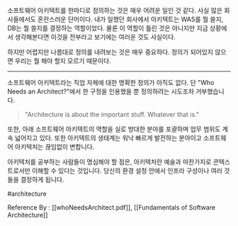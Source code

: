 
소프트웨어 아키텍트를 한마디로 정의하는 것은 매우 어려운 일인 것 같다. 사실 많은 회사들에서도 혼란스러운 단어이다. 내가 일했던 회사에서 아키텍트는 WAS를 뭘 쓸지, DB는 뭘 쓸지를 결정하는 역할이었다. 물론 이 역할이 틀린 것은 아니지만 지금 상황에서 생각해본다면 이것을 전부라고 보기에는 여러운 것도 사실이다. 

하지만 어렵지만 나름대로 정의를 내려보는 것은 매우 중요하다. 정의가 되어있지 않으면 우리는 뭘 해야 할지 모르기 때문이다.

----------

소프트웨어  아키텍트라는 직업 자체에 대한 명확한 정의가 아직도 없다. 단 "Who Needs an Architect?"에서 한 구정을 인용했을 뿐 정의하려는 시도조차 거부했습니다. 

> "Architecture is about the important stuff. Whatever that is."
 
또한, 아래 소프트웨어 아키텍트의 역할을 실로 방대한 분야를 포괄하며 업무 범위도 계속 넓어지고 있다. 또한 아키텍트의 생태계는 워낙 빠르게 발전하는 분야이고 소프트웨어 아키텍처는 끊임없이 변합니다.

아키텍처를 공부하는 사람들이 명심해야 할 점은, 아키텍처란 예술과 마찬가지로 콘텍스트로서만 이해할 수 있다는 것입니다. 당신의 환경 설정 안에서 인프라 구성이나 여러 것들을 결정하게 됩니다. 

#architecture 

Reference By : [[whoNeedsArchitect.pdf]], [[Fundamentals of Software Architecture]]